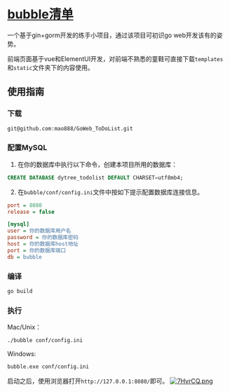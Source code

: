 # [bubble清单](https://github.com/mao888/GoWeb_ToDoList/tree/main/bubble)

一个基于gin+gorm开发的练手小项目，通过该项目可初识go web开发该有的姿势。

前端页面基于vue和ElementUI开发，对前端不熟悉的童鞋可直接下载`templates`和`static`文件夹下的内容使用。

## 使用指南
### 下载
```bash
git@github.com:mao888/GoWeb_ToDoList.git
```
### 配置MySQL
1. 在你的数据库中执行以下命令，创建本项目所用的数据库：
```sql
CREATE DATABASE dytree_todolist DEFAULT CHARSET=utf8mb4;
```
2. 在`bubble/conf/config.ini`文件中按如下提示配置数据库连接信息。

```ini
port = 8080
release = false

[mysql]
user = 你的数据库用户名
password = 你的数据库密码
host = 你的数据库host地址
port = 你的数据库端口
db = bubble
```

### 编译
```bash
go build
```

### 执行

Mac/Unix：
```bash
./bubble conf/config.ini
```
Windows:
```bash
bubble.exe conf/config.ini
```

启动之后，使用浏览器打开`http://127.0.0.1:8080/`即可。
[![7HvrCQ.png](https://s4.ax1x.com/2022/01/25/7HvrCQ.png)](https://imgtu.com/i/7HvrCQ)
